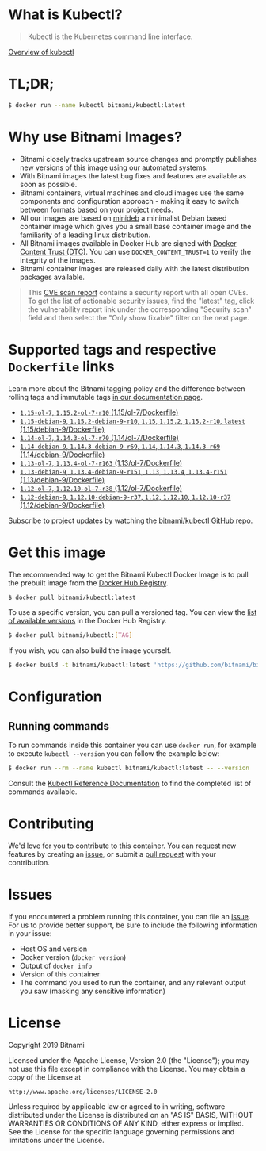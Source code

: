
# What is Kubectl?

> Kubectl is the Kubernetes command line interface.

[Overview of kubectl](https://kubernetes.io/docs/reference/kubectl/overview/)

# TL;DR;

```bash
$ docker run --name kubectl bitnami/kubectl:latest
```

# Why use Bitnami Images?

* Bitnami closely tracks upstream source changes and promptly publishes new versions of this image using our automated systems.
* With Bitnami images the latest bug fixes and features are available as soon as possible.
* Bitnami containers, virtual machines and cloud images use the same components and configuration approach - making it easy to switch between formats based on your project needs.
* All our images are based on [minideb](https://github.com/bitnami/minideb) a minimalist Debian based container image which gives you a small base container image and the familiarity of a leading linux distribution.
* All Bitnami images available in Docker Hub are signed with [Docker Content Trust (DTC)](https://docs.docker.com/engine/security/trust/content_trust/). You can use `DOCKER_CONTENT_TRUST=1` to verify the integrity of the images.
* Bitnami container images are released daily with the latest distribution packages available.


> This [CVE scan report](https://quay.io/repository/bitnami/kubectl?tab=tags) contains a security report with all open CVEs. To get the list of actionable security issues, find the "latest" tag, click the vulnerability report link under the corresponding "Security scan" field and then select the "Only show fixable" filter on the next page.

# Supported tags and respective `Dockerfile` links

Learn more about the Bitnami tagging policy and the difference between rolling tags and immutable tags [in our documentation page](https://docs.bitnami.com/containers/how-to/understand-rolling-tags-containers/).


* [`1.15-ol-7`, `1.15.2-ol-7-r10` (1.15/ol-7/Dockerfile)](https://github.com/bitnami/bitnami-docker-kubectl/blob/1.15.2-ol-7-r10/1.15/ol-7/Dockerfile)
* [`1.15-debian-9`, `1.15.2-debian-9-r10`, `1.15`, `1.15.2`, `1.15.2-r10`, `latest` (1.15/debian-9/Dockerfile)](https://github.com/bitnami/bitnami-docker-kubectl/blob/1.15.2-debian-9-r10/1.15/debian-9/Dockerfile)
* [`1.14-ol-7`, `1.14.3-ol-7-r70` (1.14/ol-7/Dockerfile)](https://github.com/bitnami/bitnami-docker-kubectl/blob/1.14.3-ol-7-r70/1.14/ol-7/Dockerfile)
* [`1.14-debian-9`, `1.14.3-debian-9-r69`, `1.14`, `1.14.3`, `1.14.3-r69` (1.14/debian-9/Dockerfile)](https://github.com/bitnami/bitnami-docker-kubectl/blob/1.14.3-debian-9-r69/1.14/debian-9/Dockerfile)
* [`1.13-ol-7`, `1.13.4-ol-7-r163` (1.13/ol-7/Dockerfile)](https://github.com/bitnami/bitnami-docker-kubectl/blob/1.13.4-ol-7-r163/1.13/ol-7/Dockerfile)
* [`1.13-debian-9`, `1.13.4-debian-9-r151`, `1.13`, `1.13.4`, `1.13.4-r151` (1.13/debian-9/Dockerfile)](https://github.com/bitnami/bitnami-docker-kubectl/blob/1.13.4-debian-9-r151/1.13/debian-9/Dockerfile)
* [`1.12-ol-7`, `1.12.10-ol-7-r38` (1.12/ol-7/Dockerfile)](https://github.com/bitnami/bitnami-docker-kubectl/blob/1.12.10-ol-7-r38/1.12/ol-7/Dockerfile)
* [`1.12-debian-9`, `1.12.10-debian-9-r37`, `1.12`, `1.12.10`, `1.12.10-r37` (1.12/debian-9/Dockerfile)](https://github.com/bitnami/bitnami-docker-kubectl/blob/1.12.10-debian-9-r37/1.12/debian-9/Dockerfile)

Subscribe to project updates by watching the [bitnami/kubectl GitHub repo](https://github.com/bitnami/bitnami-docker-kubectl).

# Get this image

The recommended way to get the Bitnami Kubectl Docker Image is to pull the prebuilt image from the [Docker Hub Registry](https://hub.docker.com/r/bitnami/kubectl).

```bash
$ docker pull bitnami/kubectl:latest
```

To use a specific version, you can pull a versioned tag. You can view the [list of available versions](https://hub.docker.com/r/bitnami/kubectl/tags/) in the Docker Hub Registry.

```bash
$ docker pull bitnami/kubectl:[TAG]
```

If you wish, you can also build the image yourself.

```bash
$ docker build -t bitnami/kubectl:latest 'https://github.com/bitnami/bitnami-docker-kubectl.git#master:1.15/debian-9'
```

# Configuration

## Running commands

To run commands inside this container you can use `docker run`, for example to execute `kubectl --version` you can follow the example below:

```bash
$ docker run --rm --name kubectl bitnami/kubectl:latest -- --version
```

Consult the [Kubectl Reference Documentation](https://kubernetes.io/docs/reference/generated/kubectl/kubectl-commands) to find the completed list of commands available.

# Contributing

We'd love for you to contribute to this container. You can request new features by creating an [issue](https://github.com/bitnami/bitnami-docker-kubectl/issues), or submit a [pull request](https://github.com/bitnami/bitnami-docker-kubectl/pulls) with your contribution.

# Issues

If you encountered a problem running this container, you can file an [issue](https://github.com/bitnami/bitnami-docker-kubectl/issues). For us to provide better support, be sure to include the following information in your issue:

- Host OS and version
- Docker version (`docker version`)
- Output of `docker info`
- Version of this container
- The command you used to run the container, and any relevant output you saw (masking any sensitive information)

# License

Copyright 2019 Bitnami

Licensed under the Apache License, Version 2.0 (the "License");
you may not use this file except in compliance with the License.
You may obtain a copy of the License at

    http://www.apache.org/licenses/LICENSE-2.0

Unless required by applicable law or agreed to in writing, software
distributed under the License is distributed on an "AS IS" BASIS,
WITHOUT WARRANTIES OR CONDITIONS OF ANY KIND, either express or implied.
See the License for the specific language governing permissions and
limitations under the License.
